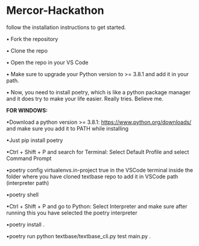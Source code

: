 # Mercor-Hackathon

follow the installation instructions to get started.

• Fork the repository 

• Clone the repo

• Open the repo in your VS Code

• Make sure to upgrade your Python version to >= 3.8.1 and add it in your path.

• Now, you need to install poetry, which is like a python package manager and it does try to make your life easier. Really tries. Believe me.

**FOR WINDOWS:**

•Download a python version >= 3.8.1: https://www.python.org/downloads/ and make sure you add it to PATH while installing

•Just pip install poetry 

•Ctrl + Shift + P and search for Terminal: Select Default Profile and select Command Prompt

•poetry config virtualenvs.in-project true in the VSCode terminal inside the folder where you have cloned textbase repo to add it in VSCode path (interpreter path)

•poetry shell 

•Ctrl + Shift + P  and go to Python: Select Interpreter  and make sure after running this you have selected the poetry interpreter



•poetry install .

•poetry run python textbase/textbase_cli.py test main.py .
